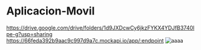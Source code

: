 # Aplicacion-Movil

https://drive.google.com/drive/folders/1d9JXDcwCy6jkzFYKX4YDJfB3740lpe-g?usp=sharing
https://66feda392b9aac9c997d9a7c.mockapi.io/app/:endpoint
![aaaa](https://github.com/user-attachments/assets/37172d6f-c961-4de6-a16e-11325aac8a32)
